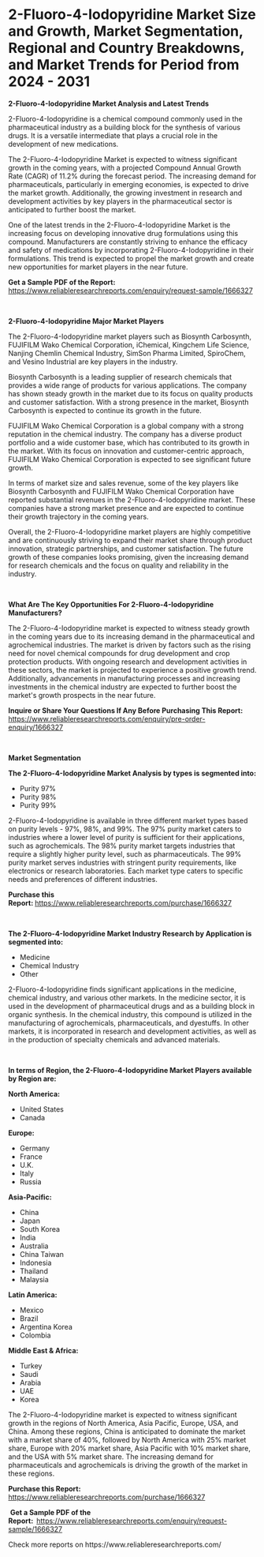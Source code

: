 <p><h1>2-Fluoro-4-Iodopyridine Market Size and Growth, Market Segmentation, Regional and Country Breakdowns, and Market Trends for Period from 2024 -  2031</h1></p><p><strong>2-Fluoro-4-Iodopyridine Market Analysis and Latest Trends</strong></p>
<p><p>2-Fluoro-4-Iodopyridine is a chemical compound commonly used in the pharmaceutical industry as a building block for the synthesis of various drugs. It is a versatile intermediate that plays a crucial role in the development of new medications.</p><p>The 2-Fluoro-4-Iodopyridine Market is expected to witness significant growth in the coming years, with a projected Compound Annual Growth Rate (CAGR) of 11.2% during the forecast period. The increasing demand for pharmaceuticals, particularly in emerging economies, is expected to drive the market growth. Additionally, the growing investment in research and development activities by key players in the pharmaceutical sector is anticipated to further boost the market.</p><p>One of the latest trends in the 2-Fluoro-4-Iodopyridine Market is the increasing focus on developing innovative drug formulations using this compound. Manufacturers are constantly striving to enhance the efficacy and safety of medications by incorporating 2-Fluoro-4-Iodopyridine in their formulations. This trend is expected to propel the market growth and create new opportunities for market players in the near future.</p></p>
<p><strong>Get a Sample PDF of the Report:&nbsp;</strong> <a href="https://www.reliableresearchreports.com/enquiry/request-sample/1666327">https://www.reliableresearchreports.com/enquiry/request-sample/1666327</a></p>
<p>&nbsp;</p>
<p><strong>2-Fluoro-4-Iodopyridine Major Market Players</strong></p>
<p><p>The 2-Fluoro-4-Iodopyridine market players such as Biosynth Carbosynth, FUJIFILM Wako Chemical Corporation, iChemical, Kingchem Life Science, Nanjing Chemlin Chemical Industry, SimSon Pharma Limited, SpiroChem, and Vesino Industrial are key players in the industry.</p><p>Biosynth Carbosynth is a leading supplier of research chemicals that provides a wide range of products for various applications. The company has shown steady growth in the market due to its focus on quality products and customer satisfaction. With a strong presence in the market, Biosynth Carbosynth is expected to continue its growth in the future.</p><p>FUJIFILM Wako Chemical Corporation is a global company with a strong reputation in the chemical industry. The company has a diverse product portfolio and a wide customer base, which has contributed to its growth in the market. With its focus on innovation and customer-centric approach, FUJIFILM Wako Chemical Corporation is expected to see significant future growth.</p><p>In terms of market size and sales revenue, some of the key players like Biosynth Carbosynth and FUJIFILM Wako Chemical Corporation have reported substantial revenues in the 2-Fluoro-4-Iodopyridine market. These companies have a strong market presence and are expected to continue their growth trajectory in the coming years.</p><p>Overall, the 2-Fluoro-4-Iodopyridine market players are highly competitive and are continuously striving to expand their market share through product innovation, strategic partnerships, and customer satisfaction. The future growth of these companies looks promising, given the increasing demand for research chemicals and the focus on quality and reliability in the industry.</p></p>
<p>&nbsp;</p>
<p><strong>What Are The Key Opportunities For 2-Fluoro-4-Iodopyridine Manufacturers?</strong></p>
<p><p>The 2-Fluoro-4-Iodopyridine market is expected to witness steady growth in the coming years due to its increasing demand in the pharmaceutical and agrochemical industries. The market is driven by factors such as the rising need for novel chemical compounds for drug development and crop protection products. With ongoing research and development activities in these sectors, the market is projected to experience a positive growth trend. Additionally, advancements in manufacturing processes and increasing investments in the chemical industry are expected to further boost the market's growth prospects in the near future.</p></p>
<p><strong>Inquire or Share Your Questions If Any Before Purchasing This Report:</strong> <a href="https://www.reliableresearchreports.com/enquiry/pre-order-enquiry/1666327">https://www.reliableresearchreports.com/enquiry/pre-order-enquiry/1666327</a></p>
<p>&nbsp;</p>
<p><strong>Market Segmentation</strong></p>
<p><strong>The 2-Fluoro-4-Iodopyridine Market Analysis by types is segmented into:</strong></p>
<p><ul><li>Purity 97%</li><li>Purity 98%</li><li>Purity 99%</li></ul></p>
<p><p>2-Fluoro-4-Iodopyridine is available in three different market types based on purity levels - 97%, 98%, and 99%. The 97% purity market caters to industries where a lower level of purity is sufficient for their applications, such as agrochemicals. The 98% purity market targets industries that require a slightly higher purity level, such as pharmaceuticals. The 99% purity market serves industries with stringent purity requirements, like electronics or research laboratories. Each market type caters to specific needs and preferences of different industries.</p></p>
<p><strong>Purchase this Report:&nbsp;</strong><a href="https://www.reliableresearchreports.com/purchase/1666327">https://www.reliableresearchreports.com/purchase/1666327</a></p>
<p>&nbsp;</p>
<p><strong>The 2-Fluoro-4-Iodopyridine Market Industry Research by Application is segmented into:</strong></p>
<p><ul><li>Medicine</li><li>Chemical Industry</li><li>Other</li></ul></p>
<p><p>2-Fluoro-4-Iodopyridine finds significant applications in the medicine, chemical industry, and various other markets. In the medicine sector, it is used in the development of pharmaceutical drugs and as a building block in organic synthesis. In the chemical industry, this compound is utilized in the manufacturing of agrochemicals, pharmaceuticals, and dyestuffs. In other markets, it is incorporated in research and development activities, as well as in the production of specialty chemicals and advanced materials.</p></p>
<p>&nbsp;</p>
<p><strong>In terms of Region, the 2-Fluoro-4-Iodopyridine Market Players available by Region are:</strong></p>
<p>
    <p> <strong> North America: </strong>
        <ul>
            <li>United States</li>
            <li>Canada</li>
        </ul>
        </p> 
    <p> <strong> Europe: </strong>
        <ul>
            <li>Germany</li>
            <li>France</li>
            <li>U.K.</li>
            <li>Italy</li>
            <li>Russia</li>
        </ul>
        </p> 
    <p> <strong> Asia-Pacific: </strong>
        <ul>
            <li>China</li>
            <li>Japan</li>
            <li>South Korea</li>
            <li>India</li>
            <li>Australia</li>
            <li>China Taiwan</li>
            <li>Indonesia</li>
            <li>Thailand</li>
            <li>Malaysia</li>
        </ul>
        </p> 
    <p> <strong> Latin America: </strong>
        <ul>
            <li>Mexico</li>
            <li>Brazil</li>
            <li>Argentina Korea</li>
            <li>Colombia</li>
        </ul>
        </p> 
    <p> <strong> Middle East & Africa: </strong>
        <ul>
            <li>Turkey</li>
            <li>Saudi</li>
            <li>Arabia</li>
            <li>UAE</li>
            <li>Korea</li>
        </ul>
    </p>
    </p>
<p><p>The 2-Fluoro-4-Iodopyridine market is expected to witness significant growth in the regions of North America, Asia Pacific, Europe, USA, and China. Among these regions, China is anticipated to dominate the market with a market share of 40%, followed by North America with 25% market share, Europe with 20% market share, Asia Pacific with 10% market share, and the USA with 5% market share. The increasing demand for pharmaceuticals and agrochemicals is driving the growth of the market in these regions.</p></p>
<p><strong>Purchase this Report: </strong><a href="https://www.reliableresearchreports.com/purchase/1666327">https://www.reliableresearchreports.com/purchase/1666327</a></p>
<p>&nbsp;<strong>Get a Sample PDF of the Report:&nbsp;&nbsp;</strong><a href="https://www.reliableresearchreports.com/enquiry/request-sample/1666327">https://www.reliableresearchreports.com/enquiry/request-sample/1666327</a></p>
<p><strong></strong></p>
<p>Check more reports on https://www.reliableresearchreports.com/</p>